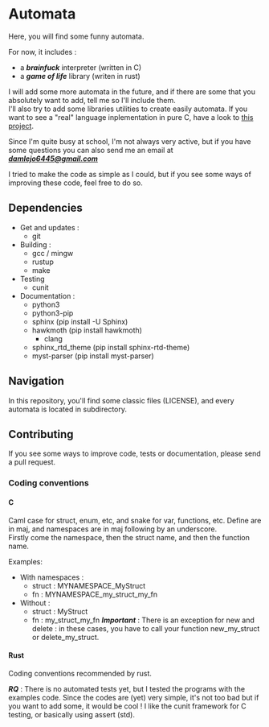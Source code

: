 # Automata
Here, you will find some funny automata.

For now, it includes :
- a ***brainfuck*** interpreter (written in C)
- a ***game of life*** library (writen in rust)

I will add some more automata in the future, and if there are some that you absolutely want to add, tell me so I'll include them.\
I'll also try to add some libraries utilities to create easily automata. If you want to see a "real" language inplementation in pure
C, have a look to [this project](https://github.com/Dalejosne/yafl).

Since I'm quite busy at school, I'm not always very active, but if you have some questions you can also send me an email at
***damlejo6445@gmail.com***

I tried to make the code as simple as I could, but if you see some ways of improving these code, feel free to do so.

## Dependencies

- Get and updates :
	- git
- Building :
	- gcc / mingw
	- rustup
	- make
- Testing
	- cunit
- Documentation :
	- python3
	- python3-pip
	- sphinx (pip install -U Sphinx)
	- hawkmoth (pip install hawkmoth)
		- clang
	- sphinx_rtd_theme (pip install sphinx-rtd-theme)
	- myst-parser (pip install myst-parser)

## Navigation

In this repository, you'll find some classic files (LICENSE), and every automata is located in subdirectory.

## Contributing

If you see some ways to improve code, tests or documentation, please send a pull request.

### Coding conventions

#### C
Caml case for struct, enum, etc, and snake for var, functions, etc. Define are in maj, and namespaces are in maj following by an
underscore.\
Firstly come the namespace, then the struct name, and then the function name.

Examples:
- With namespaces :
	- struct : MYNAMESPACE_MyStruct
	- fn : MYNAMESPACE_my_struct_my_fn
- Without :
	- struct : MyStruct
	- fn : my_struct_my_fn
***Important*** : There is an exception for new and delete : in these cases, you have to call your function new_my_struct or
delete_my_struct.

#### Rust
Coding conventions recommended by rust.

***RQ*** : There is no automated tests yet, but I tested the programs with the examples code. Since the codes are (yet) very
simple, it's not too bad but if you want to add some, it would be cool ! I like the cunit framework for C testing, or basically
using assert (std).
